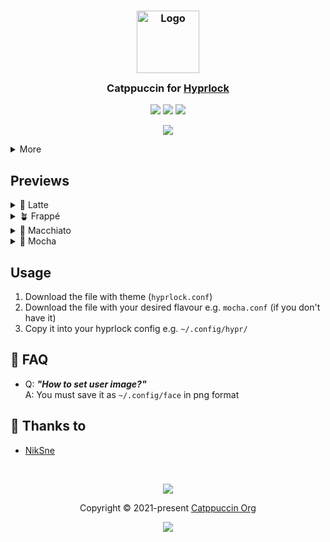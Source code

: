 <h3 align="center">
	<img src="https://raw.githubusercontent.com/catppuccin/catppuccin/main/assets/logos/exports/1544x1544_circle.png" width="100" alt="Logo"/><br/>
	<img src="https://raw.githubusercontent.com/catppuccin/catppuccin/main/assets/misc/transparent.png" height="30" width="0px"/>
	Catppuccin for <a href="https://github.com/hyprwm/hyprlock">Hyprlock</a>
	<img src="https://raw.githubusercontent.com/catppuccin/catppuccin/main/assets/misc/transparent.png" height="30" width="0px"/>
</h3>

<p align="center">
	<a href="https://github.com/niksnemc/hyprlock/stargazers"><img src="https://img.shields.io/github/stars/niksnemc/hyprlock?colorA=363a4f&colorB=b7bdf8&style=for-the-badge"></a>
	<a href="https://github.com/niksnemc/hyprlock/issues"><img src="https://img.shields.io/github/issues/niksnemc/hyprlock?colorA=363a4f&colorB=f5a97f&style=for-the-badge"></a>
	<a href="https://github.com/niksnemc/hyprlock/contributors"><img src="https://img.shields.io/github/contributors/niksnemc/hyprlock?colorA=363a4f&colorB=a6da95&style=for-the-badge"></a>
</p>

<p align="center">
	<img src="https://raw.githubusercontent.com/niksnemc/hyprlock/main/assets/preview1.webp"/>
</p>
<details>
  <summary>More</summary>
  <img src="https://raw.githubusercontent.com/niksnemc/hyprlock/main/assets/preview2.webp"/>
  <img src="https://raw.githubusercontent.com/niksnemc/hyprlock/main/assets/preview3.webp"/>
  <img src="https://raw.githubusercontent.com/niksnemc/hyprlock/main/assets/preview4.webp"/>
</details>

## Previews

<details>
  <summary>🌻 Latte</summary>
  <img src="https://raw.githubusercontent.com/niksnemc/hyprlock/main/assets/latte.webp"/>
</details>
<details>
  <summary>🪴 Frappé</summary>
  <img src="https://raw.githubusercontent.com/niksnemc/hyprlock/main/assets/frappe.webp"/>
</details>
<details>
  <summary>🌺 Macchiato</summary>
  <img src="https://raw.githubusercontent.com/niksnemc/hyprlock/main/assets/macchiato.webp"/>
</details>
<details>
  <summary>🌿 Mocha</summary>
  <img src="https://raw.githubusercontent.com/niksnemc/hyprlock/main/assets/mocha.webp"/>
</details>

## Usage

1. Download the file with theme (`hyprlock.conf`)
2. Download the file with your desired flavour e.g. `mocha.conf` (if you don't have it)
3. Copy it into your hyprlock config e.g. `~/.config/hypr/`

## 🙋 FAQ

-	Q: **_"How to set user image?"_**\
	A: You must save it as `~/.config/face` in png format

## 💝 Thanks to

- [NikSne](https://github.com/NikSneMC)

&nbsp;

<p align="center">
	<img src="https://raw.githubusercontent.com/catppuccin/catppuccin/main/assets/footers/gray0_ctp_on_line.svg?sanitize=true" />
</p>

<p align="center">
	Copyright &copy; 2021-present <a href="https://github.com/catppuccin" target="_blank">Catppuccin Org</a>
</p>

<p align="center">
	<a href="https://github.com/catppuccin/catppuccin/blob/main/LICENSE"><img src="https://img.shields.io/static/v1.svg?style=for-the-badge&label=License&message=MIT&logoColor=d9e0ee&colorA=363a4f&colorB=b7bdf8"/></a>
</p>
